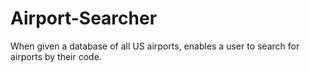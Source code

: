 # Airport-Searcher
When given a database of all US airports, enables a user to search for airports by their code.
